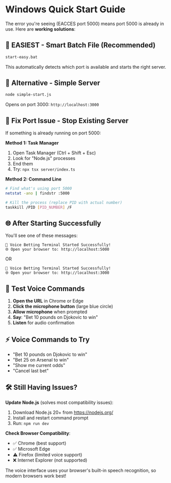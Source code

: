 # Windows Quick Start Guide

The error you're seeing (EACCES port 5000) means port 5000 is already in use. Here are **working solutions**:

## 🚀 **EASIEST - Smart Batch File (Recommended)**

```bash
start-easy.bat
```

This automatically detects which port is available and starts the right server.

## 🎯 **Alternative - Simple Server**

```bash
node simple-start.js
```

Opens on port 3000: `http://localhost:3000`

## 🔧 **Fix Port Issue - Stop Existing Server**

If something is already running on port 5000:

**Method 1: Task Manager**
1. Open Task Manager (Ctrl + Shift + Esc)
2. Look for "Node.js" processes
3. End them
4. Try: `npx tsx server/index.ts`

**Method 2: Command Line**
```bash
# Find what's using port 5000
netstat -ano | findstr :5000

# Kill the process (replace PID with actual number)
taskkill /PID [PID_NUMBER] /F
```

## 🌐 **After Starting Successfully**

You'll see one of these messages:
```
🎤 Voice Betting Terminal Started Successfully!
🌐 Open your browser to: http://localhost:5000
```
OR
```
🎤 Voice Betting Terminal Started Successfully!
🌐 Open your browser to: http://localhost:3000
```

## 🎤 **Test Voice Commands**

1. **Open the URL** in Chrome or Edge
2. **Click the microphone button** (large blue circle)
3. **Allow microphone** when prompted
4. **Say**: "Bet 10 pounds on Djokovic to win"
5. **Listen** for audio confirmation

## ⚡ **Voice Commands to Try**

- "Bet 10 pounds on Djokovic to win"
- "Bet 25 on Arsenal to win" 
- "Show me current odds"
- "Cancel last bet"

## 🛠️ **Still Having Issues?**

**Update Node.js** (solves most compatibility issues):
1. Download Node.js 20+ from https://nodejs.org/
2. Install and restart command prompt
3. Run: `npm run dev`

**Check Browser Compatibility**:
- ✅ Chrome (best support)
- ✅ Microsoft Edge
- ⚠️ Firefox (limited voice support)
- ❌ Internet Explorer (not supported)

The voice interface uses your browser's built-in speech recognition, so modern browsers work best!